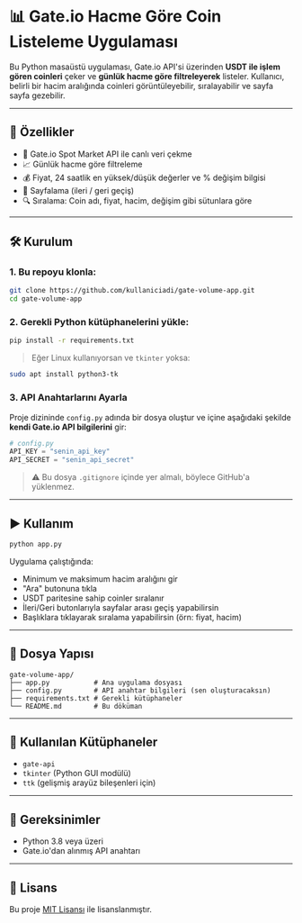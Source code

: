 # 📊 Gate.io Hacme Göre Coin Listeleme Uygulaması

Bu Python masaüstü uygulaması, Gate.io API'si üzerinden **USDT ile işlem gören coinleri** çeker ve **günlük hacme göre filtreleyerek** listeler. Kullanıcı, belirli bir hacim aralığında coinleri görüntüleyebilir, sıralayabilir ve sayfa sayfa gezebilir.

---

## 🚀 Özellikler

- 🔄 Gate.io Spot Market API ile canlı veri çekme
- 📈 Günlük hacme göre filtreleme
- 💰 Fiyat, 24 saatlik en yüksek/düşük değerler ve % değişim bilgisi
- 📄 Sayfalama (ileri / geri geçiş)
- 🔍 Sıralama: Coin adı, fiyat, hacim, değişim gibi sütunlara göre

---

## 🛠️ Kurulum

### 1. Bu repoyu klonla:
```bash
git clone https://github.com/kullaniciadi/gate-volume-app.git
cd gate-volume-app
```

### 2. Gerekli Python kütüphanelerini yükle:
```bash
pip install -r requirements.txt
```

> Eğer Linux kullanıyorsan ve `tkinter` yoksa:
```bash
sudo apt install python3-tk
```

### 3. API Anahtarlarını Ayarla

Proje dizininde `config.py` adında bir dosya oluştur ve içine aşağıdaki şekilde **kendi Gate.io API bilgilerini** gir:

```python
# config.py
API_KEY = "senin_api_key"
API_SECRET = "senin_api_secret"
```

> ⚠️ Bu dosya `.gitignore` içinde yer almalı, böylece GitHub'a yüklenmez.

---

## ▶️ Kullanım

```bash
python app.py
```

Uygulama çalıştığında:

- Minimum ve maksimum hacim aralığını gir
- "Ara" butonuna tıkla
- USDT paritesine sahip coinler sıralanır
- İleri/Geri butonlarıyla sayfalar arası geçiş yapabilirsin
- Başlıklara tıklayarak sıralama yapabilirsin (örn: fiyat, hacim)

---

## 📁 Dosya Yapısı

```
gate-volume-app/
├── app.py           # Ana uygulama dosyası
├── config.py        # API anahtar bilgileri (sen oluşturacaksın)
├── requirements.txt # Gerekli kütüphaneler
└── README.md        # Bu döküman
```

---

## 🔧 Kullanılan Kütüphaneler

- `gate-api`
- `tkinter` (Python GUI modülü)
- `ttk` (gelişmiş arayüz bileşenleri için)

---

## 📌 Gereksinimler

- Python 3.8 veya üzeri
- Gate.io'dan alınmış API anahtarı

---

## 📝 Lisans

Bu proje [MIT Lisansı](LICENSE) ile lisanslanmıştır.
